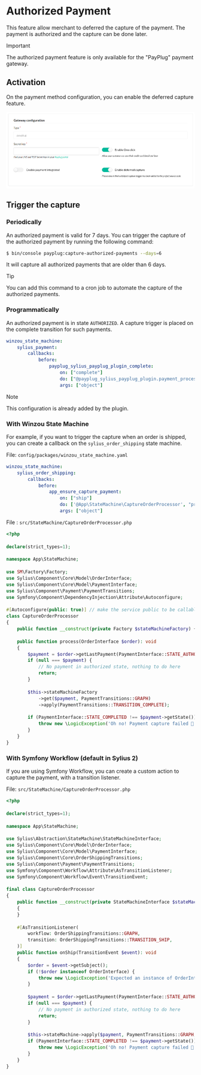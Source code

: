 # Authorized Payment

This feature allow merchant to deferred the capture of the payment. 
The payment is authorized and the capture can be done later.

> [!IMPORTANT]
> The authorized payment feature is only available for the "PayPlug" payment gateway.

## Activation

On the payment method configuration, you can enable the deferred capture feature.

![admin_deferred_capture_feature.png](images/admin_deferred_capture_feature.png)

## Trigger the capture

### Periodically

An authorized payment is valid for 7 days.
You can trigger the capture of the authorized payment by running the following command:

```bash
$ bin/console payplug:capture-authorized-payments --days=6
```

It will capture all authorized payments that are older than 6 days.

> [!TIP]
> You can add this command to a cron job to automate the capture of the authorized payments.

### Programmatically

An authorized payment is in state `AUTHORIZED`. 
A capture trigger is placed on the complete transition for such payments.

```yaml
winzou_state_machine:
    sylius_payment:
        callbacks:
            before:
                payplug_sylius_payplug_plugin_complete:
                    on: ["complete"]
                    do: ["@payplug_sylius_payplug_plugin.payment_processing.capture", "process"]
                    args: ["object"]
```
> [!NOTE]
> This configuration is already added by the plugin.

### With Winzou State Machine

For example, if you want to trigger the capture when an order is shipped, you can create a callback on the `sylius_order_shipping` state machine.

File: `config/packages/winzou_state_machine.yaml`

```yaml 
winzou_state_machine:
    sylius_order_shipping:
        callbacks:
            before:
                app_ensure_capture_payment:
                    on: ["ship"]
                    do: ['@App\StateMachine\CaptureOrderProcessor', "process"]
                    args: ["object"]
```

File : `src/StateMachine/CaptureOrderProcessor.php`

```php
<?php

declare(strict_types=1);

namespace App\StateMachine;

use SM\Factory\Factory;
use Sylius\Component\Core\Model\OrderInterface;
use Sylius\Component\Core\Model\PaymentInterface;
use Sylius\Component\Payment\PaymentTransitions;
use Symfony\Component\DependencyInjection\Attribute\Autoconfigure;

#[Autoconfigure(public: true)] // make the service public to be callable by winzou_state_machine
class CaptureOrderProcessor
{
    public function __construct(private Factory $stateMachineFactory) {}
    
    public function process(OrderInterface $order): void
    {
        $payment = $order->getLastPayment(PaymentInterface::STATE_AUTHORIZED);
        if (null === $payment) {
            // No payment in authorized state, nothing to do here
            return;
        }

        $this->stateMachineFactory
            ->get($payment, PaymentTransitions::GRAPH)
            ->apply(PaymentTransitions::TRANSITION_COMPLETE);

        if (PaymentInterface::STATE_COMPLETED !== $payment->getState()) {
            throw new \LogicException('Oh no! Payment capture failed 💸');
        }
    }
}
```

### With Symfony Workflow (default in Sylius 2)

If you are using Symfony Workflow, you can create a custom action to capture the payment, with a transition listener.

File: `src/StateMachine/CaptureOrderProcessor.php`

```php
<?php

declare(strict_types=1);

namespace App\StateMachine;

use Sylius\Abstraction\StateMachine\StateMachineInterface;
use Sylius\Component\Core\Model\OrderInterface;
use Sylius\Component\Core\Model\PaymentInterface;
use Sylius\Component\Core\OrderShippingTransitions;
use Sylius\Component\Payment\PaymentTransitions;
use Symfony\Component\Workflow\Attribute\AsTransitionListener;
use Symfony\Component\Workflow\Event\TransitionEvent;

final class CaptureOrderProcessor
{
    public function __construct(private StateMachineInterface $stateMachine)
    {
    }

    #[AsTransitionListener(
        workflow: OrderShippingTransitions::GRAPH,
        transition: OrderShippingTransitions::TRANSITION_SHIP,
    )]
    public function onShip(TransitionEvent $event): void
    {
        $order = $event->getSubject();
        if (!$order instanceof OrderInterface) {
            throw new \LogicException('Expected an instance of OrderInterface');
        }

        $payment = $order->getLastPayment(PaymentInterface::STATE_AUTHORIZED);
        if (null === $payment) {
            // No payment in authorized state, nothing to do here
            return;
        }

        $this->stateMachine->apply($payment, PaymentTransitions::GRAPH, PaymentTransitions::TRANSITION_COMPLETE);
        if (PaymentInterface::STATE_COMPLETED !== $payment->getState()) {
            throw new \LogicException('Oh no! Payment capture failed 💸');
        }
    }
}
```
